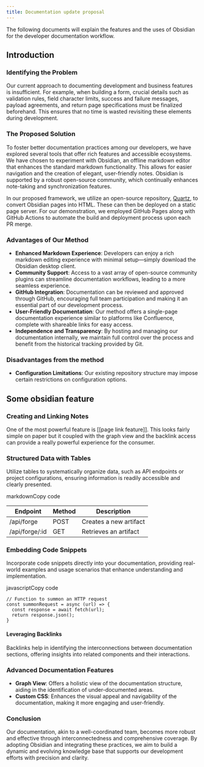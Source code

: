 ```yaml
---
title: Documentation update proposal
---
```

The following documents will explain the features and the uses of Obsidian for the developer documentation workflow. 

## Introduction

### Identifying the Problem

Our current approach to documenting development and business features is insufficient. For example, when building a form, crucial details such as validation rules, field character limits, success and failure messages, payload agreements, and return page specifications must be finalized beforehand. This ensures that no time is wasted revisiting these elements during development.

### The Proposed Solution

To foster better documentation practices among our developers, we have explored several tools that offer rich features and accessible ecosystems. We have chosen to experiment with Obsidian, an offline markdown editor that enhances the standard markdown functionality. This allows for easier navigation and the creation of elegant, user-friendly notes. Obsidian is supported by a robust open-source community, which continually enhances note-taking and synchronization features.

In our proposed framework, we utilize an open-source repository, [Quartz](https://quartz.jzhao.xyz/), to convert Obsidian pages into HTML. These can then be deployed on a static page server. For our demonstration, we employed GitHub Pages along with GitHub Actions to automate the build and deployment process upon each PR merge.

### Advantages of Our Method

- **Enhanced Markdown Experience**: Developers can enjoy a rich markdown editing experience with minimal setup—simply download the Obsidian desktop client.
- **Community Support**: Access to a vast array of open-source community plugins can streamline documentation workflows, leading to a more seamless experience.
- **GitHub Integration**: Documentation can be reviewed and approved through GitHub, encouraging full team participation and making it an essential part of our development process.
- **User-Friendly Documentation**: Our method offers a single-page documentation experience similar to platforms like Confluence, complete with shareable links for easy access.
- **Independence and Transparency**: By hosting and managing our documentation internally, we maintain full control over the process and benefit from the historical tracking provided by Git.

### Disadvantages from the method
* **Configuration Limitations**: Our existing repository structure may impose certain restrictions on configuration options.

## Some obsidian feature

### **Creating and Linking Notes**

One of the most powerful feature is [[page link feature]]. This looks fairly simple on paper but it coupled with the graph view and the backlink access can provide a really powerful experience for the consumer.

### Structured Data with Tables

Utilize tables to systematically organize data, such as API endpoints or project configurations, ensuring information is readily accessible and clearly presented.

markdownCopy code

| Endpoint        | Method | Description              |
|-----------------|--------|--------------------------|
| /api/forge      | POST   | Creates a new artifact   |
| /api/forge/:id  | GET    | Retrieves an artifact    |
### Embedding Code Snippets

Incorporate code snippets directly into your documentation, providing real-world examples and usage scenarios that enhance understanding and implementation.

javascriptCopy code

```JS
// Function to summon an HTTP request
const summonRequest = async (url) => {
  const response = await fetch(url);
  return response.json();
}
```

#### Leveraging Backlinks

Backlinks help in identifying the interconnections between documentation sections, offering insights into related components and their interactions.

### Advanced Documentation Features

- **Graph View**: Offers a holistic view of the documentation structure, aiding in the identification of under-documented areas.
- **Custom CSS**: Enhances the visual appeal and navigability of the documentation, making it more engaging and user-friendly.

### Conclusion

Our documentation, akin to a well-coordinated team, becomes more robust and effective through interconnectedness and comprehensive coverage. By adopting Obsidian and integrating these practices, we aim to build a dynamic and evolving knowledge base that supports our development efforts with precision and clarity.